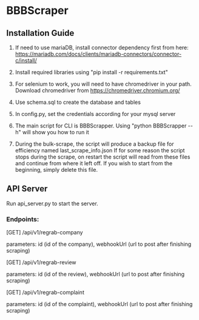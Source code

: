 # BBBScraper

## Installation Guide

1. If need to use mariaDB, install connector dependency first from here: https://mariadb.com/docs/clients/mariadb-connectors/connector-c/install/
2. Install required libraries using "pip install -r requirements.txt"

3. For selenium to work, you will need to have chromedriver in your path. Download chromedriver from https://chromedriver.chromium.org/

4. Use schema.sql to create the database and tables

5. In config.py, set the credentials according for your mysql server

6. The main script for CLI is BBBScrapper. Using "python BBBScrapper --h" will show you how to run it

7. During the bulk-scrape, the script will produce a backup file for efficiency named last_scrape_info.json
   If for some reason the script stops during the scrape, on restart the script will read from these files and continue from where it left off.
   If you wish to start from the beginning, simply delete this file.

## API Server

Run api_server.py to start the server.

### Endpoints:

[GET] /api/v1/regrab-company

parameters: id (id of the company), webhookUrl (url to post after finishing scraping)

[GET] /api/v1/regrab-review

parameters: id (id of the review), webhookUrl (url to post after finishing scraping)

[GET] /api/v1/regrab-complaint

parameters: id (id of the complaint), webhookUrl (url to post after finishing scraping)
